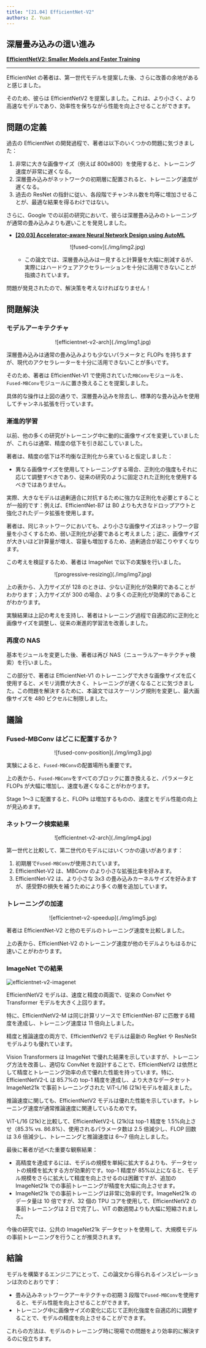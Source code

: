 ```yaml
---
title: "[21.04] EfficientNet-V2"
authors: Z. Yuan
---
```


## 深層畳み込みの這い進み

[**EfficientNetV2: Smaller Models and Faster Training**](https://arxiv.org/abs/2104.00298)

---

EfficientNet の著者は、第一世代モデルを提案した後、さらに改善の余地があると感じました。

そのため、彼らは EfficientNetV2 を提案しました。これは、より小さく、より高速なモデルであり、効率性を保ちながら性能を向上させることができます。

## 問題の定義

過去の EfficientNet の開発過程で、著者は以下のいくつかの問題に気づきました：

1. 非常に大きな画像サイズ（例えば 800x800）を使用すると、トレーニング速度が非常に遅くなる。
2. 深層畳み込みがネットワークの初期層に配置されると、トレーニング速度が遅くなる。
3. 過去の ResNet の指針に従い、各段階でチャンネル数を均等に増加させることが、最適な結果を得るわけではない。

さらに、Google での以前の研究において、彼らは深層畳み込みのトレーニングが通常の畳み込みよりも遅いことを発見しました。

- [**[20.03] Accelerator-aware Neural Network Design using AutoML**](https://arxiv.org/abs/2003.02838)

  <div align="center">
  <figure style={{"width": "80%"}}>
  ![fused-conv](./img/img2.jpg)
  </figure>
  </div>

  - この論文では、深層畳み込みは一見すると計算量を大幅に削減するが、実際にはハードウェアアクセラレーションを十分に活用できないことが指摘されています。

問題が発見されたので、解決策を考えなければなりません！

## 問題解決

### モデルアーキテクチャ

<div align="center">
<figure style={{"width": "70%"}}>
![efficientnet-v2-arch](./img/img1.jpg)
</figure>
</div>

深層畳み込みは通常の畳み込みよりも少ないパラメータと FLOPs を持ちますが、現代のアクセラレーターを十分に活用できないことが多いです。

そのため、著者は EfficientNet-V1 で使用されていた`MBConv`モジュールを、`Fused-MBConv`モジュールに置き換えることを提案しました。

具体的な操作は上図の通りで、深層畳み込みを除去し、標準的な畳み込みを使用してチャンネル拡張を行っています。

### 漸進的学習

以前、他の多くの研究がトレーニング中に動的に画像サイズを変更していましたが、これらは通常、精度の低下を引き起こしていました。

著者は、精度の低下は不均衡な正則化から来ていると仮定しました：

- 異なる画像サイズを使用してトレーニングする場合、正則化の強度もそれに応じて調整すべきであり、従来の研究のように固定された正則化を使用するべきではありません。

実際、大きなモデルは過剰適合に対抗するために強力な正則化を必要とすることが一般的です：例えば、EfficientNet-B7 は B0 よりも大きなドロップアウトと強化されたデータ拡張を使用します。

著者は、同じネットワークにおいても、より小さな画像サイズはネットワーク容量を小さくするため、弱い正則化が必要であると考えました；逆に、画像サイズが大きいほど計算量が増え、容量も増加するため、過剰適合が起こりやすくなります。

この考えを検証するため、著者は ImageNet で以下の実験を行いました。

<div align="center">
<figure style={{"width": "80%"}}>
![progressive-resizing](./img/img7.jpg)
</figure>
</div>

上の表から、入力サイズが 128 のときは、少ない正則化が効果的であることがわかります；入力サイズが 300 の場合、より多くの正則化が効果的であることがわかります。

実験結果は上記の考えを支持し、著者はトレーニング過程で自適応的に正則化と画像サイズを調整し、従来の漸進的学習法を改善しました。

### 再度の NAS

基本モジュールを変更した後、著者は再び NAS（ニューラルアーキテクチャ検索）を行いました。

この部分で、著者は EfficientNet-V1 のトレーニングで大きな画像サイズを広く使用すると、メモリ消費が大きく、トレーニングが遅くなることに気づきました。この問題を解決するために、本論文ではスケーリング規則を変更し、最大画像サイズを 480 ピクセルに制限しました。

## 議論

### Fused-MBConv はどこに配置するか？

<div align="center">
<figure style={{"width": "80%"}}>
![fused-conv-position](./img/img3.jpg)
</figure>
</div>

実験によると、`Fused-MBConv`の配置場所も重要です。

上の表から、`Fused-MBConv`をすべてのブロックに置き換えると、パラメータと FLOPs が大幅に増加し、速度も遅くなることがわかります。

Stage 1〜3 に配置すると、FLOPs は増加するものの、速度とモデル性能の向上が見込めます。

### ネットワーク検索結果

<div align="center">
<figure style={{"width": "80%"}}>
![efficientnet-v2-arch](./img/img4.jpg)
</figure>
</div>

第一世代と比較して、第二世代のモデルにはいくつかの違いがあります：

1. 初期層で`Fused-MBConv`が使用されています。
2. EfficientNet-V2 は、MBConv のより小さな拡張比率を好みます。
3. EfficientNet-V2 は、より小さな 3x3 の畳み込みカーネルサイズを好みますが、感受野の損失を補うためにより多くの層を追加しています。

### トレーニングの加速

<div align="center">
<figure style={{"width": "60%"}}>
![efficientnet-v2-speedup](./img/img5.jpg)
</figure>
</div>

著者は EfficientNet-V2 と他のモデルのトレーニング速度を比較しました。

上の表から、EfficientNet-V2 のトレーニング速度が他のモデルよりもはるかに速いことがわかります。

### ImageNet での結果

![efficientnet-v2-imagenet](./img/img6.jpg)

EfficientNetV2 モデルは、速度と精度の両面で、従来の ConvNet や Transformer モデルを大きく上回ります。

特に、EfficientNetV2-M は同じ計算リソースで EfficientNet-B7 に匹敵する精度を達成し、トレーニング速度は 11 倍向上しました。

精度と推論速度の両方で、EfficientNetV2 モデルは最新の RegNet や ResNeSt モデルよりも優れています。

Vision Transformers は ImageNet で優れた結果を示していますが、トレーニング方法を改善し、適切な ConvNet を設計することで、EfficientNetV2 は依然として精度とトレーニング効率の点で優れた性能を持っています。特に、EfficientNetV2-L は 85.7%の top-1 精度を達成し、より大きなデータセット ImageNet21k で事前トレーニングされた ViT-L/16 (21k)モデルを超えました。

推論速度に関しても、EfficientNetV2 モデルは優れた性能を示しています。トレーニング速度が通常推論速度に関連しているためです。

ViT-L/16 (21k)と比較して、EfficientNetV2-L (21k)は top-1 精度を 1.5%向上させ（85.3% vs. 86.8%）、使用されるパラメータ数は 2.5 倍減少し、FLOP 回数は 3.6 倍減少し、トレーニングと推論速度は 6〜7 倍向上しました。

最後に著者が述べた重要な観察結果：

- 高精度を達成するには、モデルの規模を単純に拡大するよりも、データセットの規模を拡大する方が効果的です。top-1 精度が 85%以上になると、モデル規模をさらに拡大して精度を向上させるのは困難ですが、追加の ImageNet21k での事前トレーニングが精度を大幅に向上させます。
- ImageNet21k での事前トレーニングは非常に効率的です。ImageNet21k のデータ量は 10 倍ですが、32 個の TPU コアを使用して、EfficientNetV2 の事前トレーニングは 2 日で完了し、ViT の数週間よりも大幅に短縮されました。

今後の研究では、公共の ImageNet21k データセットを使用して、大規模モデルの事前トレーニングを行うことが推奨されます。

## 結論

モデルを構築するエンジニアにとって、この論文から得られるインスピレーションは次のとおりです：

- 畳み込みネットワークアーキテクチャの初期 3 段階で`Fused-MBConv`を使用すると、モデル性能を向上させることができます。
- トレーニング中に画像サイズの変化に応じて正則化強度を自適応的に調整することで、モデルの精度を向上させることができます。

これらの方法は、モデルのトレーニング時に現場での問題をより効率的に解決するのに役立ちます。
